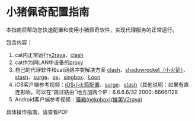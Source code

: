 # 小猪佩奇配置指南

本指南将帮助您快速配置和使用小猪佩奇软件，实现代理服务的正常运行。

包含内容：

1. cat内正常运行[v2raya](https://github.com/wlabbyflower/peppapigconfigurationguide/blob/main/PeppaPigConfigurationGuide/PeppaPigConfigurationGuide.md)、[clash](https://github.com/wlabbyflower/peppapigconfigurationguide/blob/main/PeppaPigConfigurationGuide/clash%E9%83%A8%E7%BD%B2%E6%95%99%E7%A8%8B.md)
2. cat作为同LAN中设备的[proxy](https://github.com/wlabbyflower/peppapigconfigurationguide/blob/main/构建内网代理方法-配置代理为微服所在局域网可访问/构建内网代理方法：配置代理为微服所在局域网可访问.md)
3. 自己的代理软件和cat网络冲突解决方案  [clash](https://github.com/wlabbyflower/peppapigconfigurationguide/blob/main/自己的代理软件和微服网络冲突解决方案/clash/clash.md)、[shadowrocket（小火箭）](https://github.com/wlabbyflower/peppapigconfigurationguide/blob/main/自己的代理软件和微服网络冲突解决方案/shadowrocket（小火箭）/shadowrocket.md)、[stash](https://github.com/wlabbyflower/peppapigconfigurationguide/blob/main/iOSstash配置/stash.mp4)、[surge](https://github.com/wlabbyflower/peppapigconfigurationguide/blob/main/自己的代理软件和微服网络冲突解决方案/surge/surge.md)、[qx](https://github.com/wlabbyflower/peppapigconfigurationguide/blob/main/iOSqx配置/iOSqx.md)、[singbox](https://github.com/wlabbyflower/peppapigconfigurationguide/blob/main/%E8%87%AA%E5%B7%B1%E7%9A%84%E4%BB%A3%E7%90%86%E8%BD%AF%E4%BB%B6%E5%92%8C%E5%BE%AE%E6%9C%8D%E7%BD%91%E7%BB%9C%E5%86%B2%E7%AA%81%E8%A7%A3%E5%86%B3%E6%96%B9%E6%A1%88/singbox/singbox.json%E9%85%8D%E7%BD%AE.md)、[Loon](https://github.com/wlabbyflower/peppapigconfigurationguide/blob/main/自己的代理软件和微服网络冲突解决方案/Loon/Loon配置共存教程.md)
4. iOS客户端参考视频：[iOS小火箭配置](https://github.com/wlabbyflower/peppapigconfigurationguide/blob/main/iOS%E5%B0%8F%E7%81%AB%E7%AE%AD%E9%85%8D%E7%BD%AE/%E5%B0%8F%E7%81%AB%E7%AE%AD%E5%BC%80%E5%90%AF%E5%90%8E%E5%8F%AF%E4%BB%A5%E5%9F%9F%E5%90%8D%E8%AE%BF%E9%97%AE.mp4)、[surge](https://github.com/wlabbyflower/peppapigconfigurationguide/blob/main/iOSsurge%E9%85%8D%E7%BD%AE/surge.mp4)、[stash](https://github.com/wlabbyflower/peppapigconfigurationguide/blob/main/iOSstash%E9%85%8D%E7%BD%AE/stash.mp4)（其他说明：如果有直连影响，可以在“跳过路由”地方加两个IP：6.6.6.6/32   2000::6666/128
5. Android客户端参考视频：[猫箱(nekobox)(媲美V2raya)](https://github.com/wlabbyflower/peppapigconfigurationguide/blob/main/Android%E7%9A%84%E7%8C%AB%E7%AE%B1%EF%BC%88nekobox%EF%BC%89/nekobox.mp4)

具体操作指南，请查看PDF

